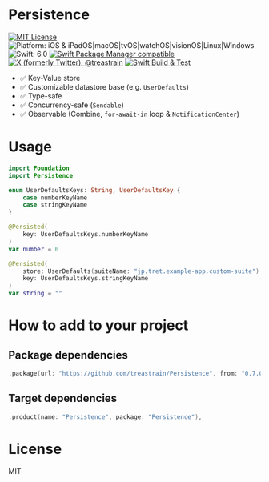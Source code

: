 # Persistence

[![MIT License](https://img.shields.io/badge/License-MIT-blue.svg)](https://github.com/treastrain/Adaption/blob/main/LICENSE)
![Platform: iOS & iPadOS|macOS|tvOS|watchOS|visionOS|Linux|Windows](https://img.shields.io/badge/Platform-iOS%20%26%20iPadOS%20%7C%20macOS%20%7C%20tvOS%20%7C%20watchOS%20%7C%20visionOS%20%7C%20Linux%20%7C%20Windows-lightgrey.svg)
![Swift: 6.0](https://img.shields.io/badge/Swift-6.0-orange.svg)
[![Swift Package Manager compatible](https://img.shields.io/badge/Swift%20Package%20Manager-compatible-brightgreen.svg)](https://github.com/apple/swift-package-manager) \
[![X (formerly Twitter): @treastrain](https://img.shields.io/twitter/follow/treastrain?label=%40treastrain&style=social)](https://x.com/treastrain)
[![Swift Build & Test](https://github.com/treastrain/Persistence/actions/workflows/swift.yml/badge.svg)](https://github.com/treastrain/Persistence/actions/workflows/swift.yml)

- ✅ Key-Value store
- ✅ Customizable datastore base (e.g. `UserDefaults`)
- ✅ Type-safe
- ✅ Concurrency-safe (`Sendable`)
- ✅ Observable (Combine, `for-await-in` loop & `NotificationCenter`)

# Usage

```swift
import Foundation
import Persistence

enum UserDefaultsKeys: String, UserDefaultsKey {
    case numberKeyName
    case stringKeyName
}

@Persisted(
    key: UserDefaultsKeys.numberKeyName
)
var number = 0

@Persisted(
    store: UserDefaults(suiteName: "jp.tret.example-app.custom-suite")!,
    key: UserDefaultsKeys.stringKeyName
)
var string = ""
```

# How to add to your project
## Package dependencies
```swift
.package(url: "https://github.com/treastrain/Persistence", from: "0.7.0"),
```

## Target dependencies
```swift
.product(name: "Persistence", package: "Persistence"),
```

# License
MIT
